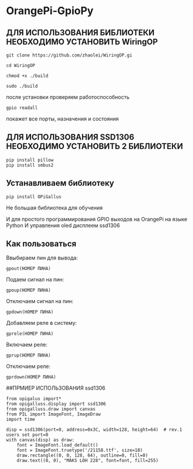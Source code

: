 # OrangePi-GpioPy
## ДЛЯ ИСПОЛЬЗОВАНИЯ БИБЛИОТЕКИ НЕОБХОДИМО УСТАНОВИТЬ WiringOP

    git clone https://github.com/zhaolei/WiringOP.gi

    cd WiringOP

    chmod +x ./build

    sudo ./build

после установки проверяем работоспособность

    gpio readall

покажет все порты, назначения и состояния
## ДЛЯ ИСПОЛЬЗОВАНИЯ SSD1306 НЕОБХОДИМО УСТАНОВИТЬ 2 БИБЛИОТЕКИ

    pip install pillow
    pip install smbus2
## Устанавливаем библиотеку 

    pip install OPiGallus

Не большая библиотека для обучения

И для простого программирования GPIO выходов на OrangePi на языке Python
И управления oled дисплеем ssd1306
## Как пользоваться
Ввыбираем пин для вывода:

    gpout(НОМЕР ПИНА) 
Подаем сигнал на пин:

    gpoup(НОМЕР ПИНА)
Отключаем сигнал на пин:

    gpdown(НОМЕР ПИНА)
Добавляем реле в систему:

    gprele(НОМЕР ПИНА)
Включаем реле:

    gprup(НОМЕР ПИНА)
Отключаем реле:

    gprdown(НОМЕР ПИНА)
##ПРМИЕР ИСПОЛЬЗОВАНИЯ ssd1306

    from opigalus import*
    from opigalluss.display import ssd1306
    from opigalluss.draw import canvas
    from PIL import ImageFont, ImageDraw
    import time

    disp = ssd1306(port=0, address=0x3C, width=128, height=64)  # rev.1 users set port=0
    with canvas(disp) as draw:
        font = ImageFont.load_default()
        font = ImageFont.truetype('/21158.ttf', size=18)
        draw.rectangle((0, 0, 128, 64), outline=0, fill=0)
        draw.text((0, 0), "MAKS LOH 228", font=font, fill=255)
